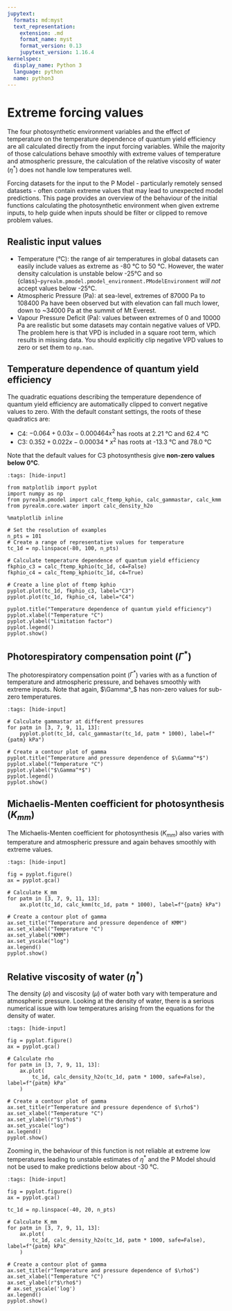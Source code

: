 ```yaml
---
jupytext:
  formats: md:myst
  text_representation:
    extension: .md
    format_name: myst
    format_version: 0.13
    jupytext_version: 1.16.4
kernelspec:
  display_name: Python 3
  language: python
  name: python3
---
```


# Extreme forcing values

The four photosynthetic environment variables and the effect of temperature on the
temperature dependence of quantum yield efficiency are all calculated directly from the
input forcing variables. While the majority of those calculations behave smoothly with
extreme values of temperature and atmospheric pressure, the calculation of the relative
viscosity of water ($\eta^{\ast}$) does not handle low temperatures well.

Forcing datasets for the input to the P Model - particularly remotely sensed datasets -
often contain extreme values that may lead to unexpected model predictions. This page
provides an overview of the behaviour of the initial functions calculating the
photosynthetic environment when given extreme inputs, to help guide when inputs should
be filter or clipped to remove problem values.

## Realistic input values

- Temperature (°C): the range of air temperatures in global datasets can easily include
  values as extreme as -80 °C to 50 °C. However, the water density calculation is
  unstable below -25°C and so
  {class}`~pyrealm.pmodel.pmodel_environment.PModelEnvironment` _will
  not_ accept values below -25°C.
- Atmospheric Pressure (Pa): at sea-level, extremes of 87000 Pa to 108400 Pa have been
  observed but with elevation can fall much lower, down to ~34000 Pa at the summit of Mt
  Everest.
- Vapour Pressure Deficit (Pa): values between extremes of 0 and 10000 Pa are realistic
  but some datasets may contain negative values of VPD. The problem here is that VPD is
  included in a square root term, which results in missing data. You should explicitly
  clip negative VPD values to zero or set them to `np.nan`.

## Temperature dependence of quantum yield efficiency

The quadratic equations describing the temperature dependence of quantum yield efficiency
are automatically clipped to convert negative values to zero. With the default constant
settings, the roots of these quadratics are:

- C4: $-0.064 + 0.03  x - 0.000464 x^2$ has roots at 2.21 °C and 62.4 °C
- C3: $0.352 + 0.022  x - 0.00034* x^2$ has roots at -13.3 °C and 78.0 °C

Note that the default values for C3 photosynthesis give **non-zero values below 0°C**.

```{code-cell}
:tags: [hide-input]

from matplotlib import pyplot
import numpy as np
from pyrealm.pmodel import calc_ftemp_kphio, calc_gammastar, calc_kmm
from pyrealm.core.water import calc_density_h2o

%matplotlib inline

# Set the resolution of examples
n_pts = 101
# Create a range of representative values for temperature
tc_1d = np.linspace(-80, 100, n_pts)

# Calculate temperature dependence of quantum yield efficiency
fkphio_c3 = calc_ftemp_kphio(tc_1d, c4=False)
fkphio_c4 = calc_ftemp_kphio(tc_1d, c4=True)

# Create a line plot of ftemp kphio
pyplot.plot(tc_1d, fkphio_c3, label="C3")
pyplot.plot(tc_1d, fkphio_c4, label="C4")

pyplot.title("Temperature dependence of quantum yield efficiency")
pyplot.xlabel("Temperature °C")
pyplot.ylabel("Limitation factor")
pyplot.legend()
pyplot.show()
```

## Photorespiratory compensation point ($\Gamma^*$)

<!-- markdownlint-disable-next-line MD049 -->
The photorespiratory compensation point ($\Gamma^*$) varies with as a function of
temperature and atmospheric pressure, and behaves smoothly with extreme inputs. Note
that again, $\Gamma^_$ has non-zero values for sub-zero temperatures.

```{code-cell}
:tags: [hide-input]

# Calculate gammastar at different pressures
for patm in [3, 7, 9, 11, 13]:
    pyplot.plot(tc_1d, calc_gammastar(tc_1d, patm * 1000), label=f"{patm} kPa")

# Create a contour plot of gamma
pyplot.title("Temperature and pressure dependence of $\Gamma^*$")
pyplot.xlabel("Temperature °C")
pyplot.ylabel("$\Gamma^*$")
pyplot.legend()
pyplot.show()
```

## Michaelis-Menten coefficient for photosynthesis ($K_{mm}$)

The Michaelis-Menten coefficient for photosynthesis ($K_{mm}$)  also varies with
temperature and atmospheric pressure and again behaves smoothly with extreme values.

```{code-cell}
:tags: [hide-input]

fig = pyplot.figure()
ax = pyplot.gca()

# Calculate K_mm
for patm in [3, 7, 9, 11, 13]:
    ax.plot(tc_1d, calc_kmm(tc_1d, patm * 1000), label=f"{patm} kPa")

# Create a contour plot of gamma
ax.set_title("Temperature and pressure dependence of KMM")
ax.set_xlabel("Temperature °C")
ax.set_ylabel("KMM")
ax.set_yscale("log")
ax.legend()
pyplot.show()
```

## Relative viscosity of water ($\eta^*$)

The density ($\rho$) and viscosity ($\mu$) of water both vary with temperature and
atmospheric pressure. Looking at the density of water, there is a serious numerical
issue with low temperatures arising from the equations for the density of water.

```{code-cell}
:tags: [hide-input]

fig = pyplot.figure()
ax = pyplot.gca()

# Calculate rho
for patm in [3, 7, 9, 11, 13]:
    ax.plot(
        tc_1d, calc_density_h2o(tc_1d, patm * 1000, safe=False), label=f"{patm} kPa"
    )

# Create a contour plot of gamma
ax.set_title(r"Temperature and pressure dependence of $\rho$")
ax.set_xlabel("Temperature °C")
ax.set_ylabel(r"$\rho$")
ax.set_yscale("log")
ax.legend()
pyplot.show()
```

Zooming in, the behaviour of this function is not reliable at extreme low temperatures
leading to unstable estimates of $\eta^*$ and the P Model should not be used to make
predictions below about -30 °C.

```{code-cell}
:tags: [hide-input]

fig = pyplot.figure()
ax = pyplot.gca()

tc_1d = np.linspace(-40, 20, n_pts)

# Calculate K_mm
for patm in [3, 7, 9, 11, 13]:
    ax.plot(
        tc_1d, calc_density_h2o(tc_1d, patm * 1000, safe=False), label=f"{patm} kPa"
    )

# Create a contour plot of gamma
ax.set_title(r"Temperature and pressure dependence of $\rho$")
ax.set_xlabel("Temperature °C")
ax.set_ylabel(r"$\rho$")
# ax.set_yscale('log')
ax.legend()
pyplot.show()
```
